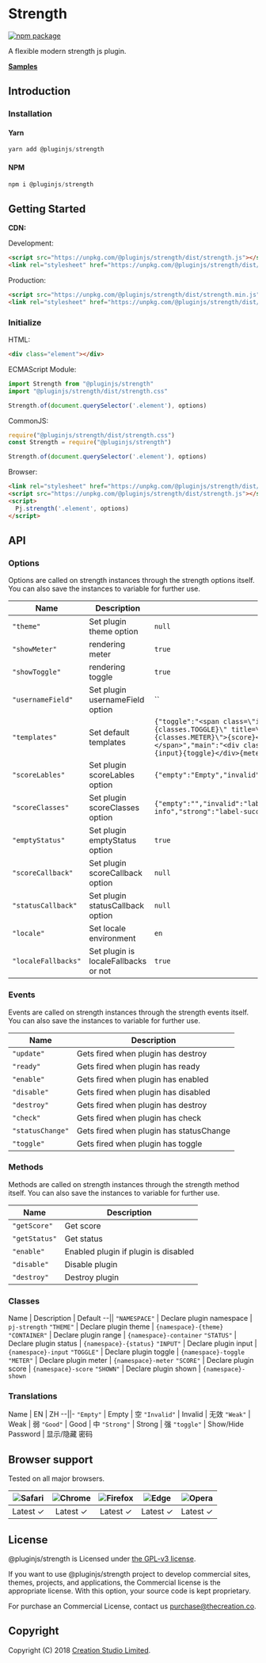 # Strength

[![npm package](https://img.shields.io/npm/v/@pluginjs/strength.svg)](https://www.npmjs.com/package/@pluginjs/strength)

A flexible modern strength js plugin.

**[Samples](https://codesandbox.io/s/github/pluginjs/pluginjs/tree/master/modules/strength/samples)**

## Introduction

### Installation

#### Yarn

```javascript
yarn add @pluginjs/strength
```

#### NPM

```javascript
npm i @pluginjs/strength
```

## Getting Started

**CDN:**

Development:

```html
<script src="https://unpkg.com/@pluginjs/strength/dist/strength.js"></script>
<link rel="stylesheet" href="https://unpkg.com/@pluginjs/strength/dist/strength.css">
```

Production:

```html
<script src="https://unpkg.com/@pluginjs/strength/dist/strength.min.js"></script>
<link rel="stylesheet" href="https://unpkg.com/@pluginjs/strength/dist/strength.min.css">
```

### Initialize

HTML:

```html
<div class="element"></div>
```

ECMAScript Module:

```javascript
import Strength from "@pluginjs/strength"
import "@pluginjs/strength/dist/strength.css"

Strength.of(document.querySelector('.element'), options)
```

CommonJS:

```javascript
require("@pluginjs/strength/dist/strength.css")
const Strength = require("@pluginjs/strength")

Strength.of(document.querySelector('.element'), options)
```

Browser:

```html
<link rel="stylesheet" href="https://unpkg.com/@pluginjs/strength/dist/strength.css">
<script src="https://unpkg.com/@pluginjs/strength/dist/strength.js"></script>
<script>
  Pj.strength('.element', options)
</script>
```

## API

### Options

Options are called on strength instances through the strength options itself.
You can also save the instances to variable for further use.

Name | Description | Default
--|--|--
`"theme"` | Set plugin theme option | `null`
`"showMeter"` | rendering meter | `true`
`"showToggle"` | rendering toggle | `true`
`"usernameField"` | Set plugin usernameField option | ``
`"templates"` | Set default templates | `{"toggle":"<span class=\"input-group-addon\"><input type=\"checkbox\" class=\"{classes.TOGGLE}\" title=\"{label}\" /></span>","meter":"<div class=\"{classes.METER}\">{score}</div>","score":"<span class=\"label {classes.SCORE}\"></span>","main":"<div class=\"{classes.CONTAINER}\"><div class=\"input-group\">{input}{toggle}</div>{meter}</div>"}`
`"scoreLables"` | Set plugin scoreLables option | `{"empty":"Empty","invalid":"Invalid","weak":"Weak","good":"Good","strong":"Strong"}`
`"scoreClasses"` | Set plugin scoreClasses option | `{"empty":"","invalid":"label-danger","weak":"label-warning","good":"label-info","strong":"label-success"}`
`"emptyStatus"` | Set plugin emptyStatus option | `true`
`"scoreCallback"` | Set plugin scoreCallback option | `null`
`"statusCallback"` | Set plugin statusCallback option | `null`
`"locale"` | Set locale environment | `en`
`"localeFallbacks"` | Set plugin is  localeFallbacks or not | `true`

### Events

Events are called on strength instances through the strength events itself.
You can also save the instances to variable for further use.

Name | Description
--|--
`"update"` | Gets fired when plugin has destroy
`"ready"` | Gets fired when plugin has ready
`"enable"` | Gets fired when plugin has enabled
`"disable"` | Gets fired when plugin has disabled
`"destroy"` | Gets fired when plugin has destroy
`"check"` | Gets fired when plugin has check
`"statusChange"` | Gets fired when plugin has statusChange
`"toggle"` | Gets fired when plugin has toggle

### Methods

Methods are called on strength instances through the strength method itself.
You can also save the instances to variable for further use.

Name | Description
--|--
`"getScore"` | Get score
`"getStatus"` | Get status
`"enable"` | Enabled plugin if plugin is disabled
`"disable"` | Disable plugin
`"destroy"` | Destroy plugin

### Classes

Name | Description | Default
--||
`"NAMESPACE"` | Declare plugin namespace | `pj-strength`
`"THEME"` | Declare plugin theme | `{namespace}-{theme}`
`"CONTAINER"` | Declare plugin range | `{namespace}-container`
`"STATUS"` | Declare plugin status | `{namespace}-{status}`
`"INPUT"` | Declare plugin input | `{namespace}-input`
`"TOGGLE"` | Declare plugin toggle | `{namespace}-toggle`
`"METER"` | Declare plugin meter | `{namespace}-meter`
`"SCORE"` | Declare plugin score | `{namespace}-score`
`"SHOWN"` | Declare plugin shown | `{namespace}-shown`

### Translations

Name | EN | ZH
--||-
`"Empty"` | Empty | 空
`"Invalid"` | Invalid | 无效
`"Weak"` | Weak | 弱
`"Good"` | Good | 中
`"Strong"` | Strong | 强
`"toggle"` | Show/Hide Password | 显示/隐藏 密码

## Browser support

Tested on all major browsers.

| <img src="https://raw.githubusercontent.com/alrra/browser-logos/master/src/safari/safari_32x32.png" alt="Safari"> | <img src="https://raw.githubusercontent.com/alrra/browser-logos/master/src/chrome/chrome_32x32.png" alt="Chrome"> | <img src="https://raw.githubusercontent.com/alrra/browser-logos/master/src/firefox/firefox_32x32.png" alt="Firefox"> | <img src="https://raw.githubusercontent.com/alrra/browser-logos/master/src/edge/edge_32x32.png" alt="Edge"> | <img src="https://raw.githubusercontent.com/alrra/browser-logos/master/src/opera/opera_32x32.png" alt="Opera"> |
|:--:|:--:|:--:|:--:|:--:|
| Latest ✓ | Latest ✓ | Latest ✓ | Latest ✓ | Latest ✓ |

## License

@pluginjs/strength is Licensed under [the GPL-v3 license](LICENSE).

If you want to use @pluginjs/strength project to develop commercial sites, themes, projects, and applications, the Commercial license is the appropriate license. With this option, your source code is kept proprietary.

For purchase an Commercial License, contact us purchase@thecreation.co.

## Copyright

Copyright (C) 2018 [Creation Studio Limited](creationstudio.com).